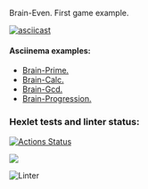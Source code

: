 Brain-Even. First game example.

[![asciicast](https://asciinema.org/a/043AcrpfqaLdILrnsEGExckuv.svg)](https://asciinema.org/a/043AcrpfqaLdILrnsEGExckuv)
#### Asciinema examples:
* [Brain-Prime.](https://asciinema.org/a/GiNYhvI2ng5IltLbO1CiHXeyb)
* [Brain-Calc.](https://asciinema.org/a/6Um8kSgk04F6EwlzC8Ou4h4SL)
* [Brain-Gcd.](https://asciinema.org/a/IRI9P7twDzrmZkm0XyAaI58m1)
* [Brain-Progression.](https://asciinema.org/a/YaF66wmyHfaZl0JXaEKn3aydM)


### Hexlet tests and linter status:
[![Actions Status](https://github.com/hfdbkmIfrbhpzyjd/php-project-lvl1/workflows/hexlet-check/badge.svg)](https://github.com/hfdbkmIfrbhpzyjd/php-project-lvl1/actions)

<a href="https://codeclimate.com/github/codeclimate/codeclimate/maintainability"><img src="https://api.codeclimate.com/v1/badges/a99a88d28ad37a79dbf6/maintainability" /></a>

![Linter](https://github.com/hfdbkmIfrbhpzyjd/php-project-lvl1/actions/workflows/mylint.yml/badge.svg)